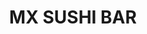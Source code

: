 ---
layout: place
title: MX SUSHI BAR
permalink: /texas/beaumont/mx-sushi-bar.html
stateAbbr: TX
stateName: Texas
cityName: Beaumont
seo:
  type: restaurant
  links: null
place_id: ChIJvx2rYmUzOYYRwyb6Ok6oo88
photos:
  - name: >-
      places/ChIJvx2rYmUzOYYRwyb6Ok6oo88/photos/AeeoHcKYPrjSBfRbridFESW1ZZRHKu3TV-SEv2APDzWl2UO1h_WKfYUT5YKOOuUAjHDFIEGbXpLejdKPJx_cEGNAmMZbXsvc9CV5tUN_m04ka63xmA8lt_bNjsvafaVPNL6uXjsAl6pjsukB0b-vFYvTExMabzFo3TzFG8Q2Pvt5EaILQCq7828BO7GOar7XXm8mwC-WxGkdIoOTCTjztKr7NHmQ5ZjbgOiCIdWlRvGC-2559COgLtcYuHQlBLTkZTkZwsVmG2ZHB-ZoULWO-lXMa1YEp8CS_-MK5pUr3_pi1LmJxTImqSNiKHD2eeUjkrm6j9F1gI6KX6eZXQc_MjSSA2OAClE1iUGVo4JWfkKPHFaRg_a0cqdIDjICQiZmud5f9PaR1-0TwJrsTdF-lsXtYPxBmZQjc_ni0Pt8QMPibkTZWQ
    widthPx: 4032
    heightPx: 3024
    authorAttributions:
      - displayName: drprotv
        uri: https://maps.google.com/maps/contrib/103827501536943554699
        photoUri: >-
          https://lh3.googleusercontent.com/a-/ALV-UjWPcce2BI_D_g3Me5wMfxwHx3L24lj4I0krT0b_AdoimNxv_NNc=s100-p-k-no-mo
    flagContentUri: >-
      https://www.google.com/local/imagery/report/?cb_client=maps_api_places.places_api&image_key=!1e10!2sCIHM0ogKEICAgICi08W-Mg&hl=en-US
    googleMapsUri: >-
      https://www.google.com/maps/place//data=!3m4!1e2!3m2!1sCIHM0ogKEICAgICi08W-Mg!2e10!4m2!3m1!1s0x8639336562ab1dbf:0xcfa3a84e3afa26c3
  - name: >-
      places/ChIJvx2rYmUzOYYRwyb6Ok6oo88/photos/AeeoHcJuUiPXZfO4ZUGwXaWy1gBvpVhnJE-yfmJK2yEVaTDu2CslPrxX_DK0Ru_zdlKdbW6X3ZKB8GBfx0Oq7P0LNY1_z4D0vkEnLBQf2lYL7Y7S91dNdk-25k_g89kyUSldGopWW8iOZ8S3bjPN0WkOEHeabO8seJUG-MIPn05Yv_cFgt3x8PoqRoFbhChFNzJ1Q7xkAmUskFELidmTChMMzkTU2jinECp1lXd8gekZDcUzfg0GikTgEZbhyj2fiQf4WOJZKL5vaylMmsw6WALw98o2xzrzK-k7Adk2Ej-dO6eLPLU0FIC1obteEzl8uLCZB_R698QN79ND3nkSOM4T3HdIjRne3g-6g7ngjxJTuItad9L25s72RqP6JPoCFY43_g8zemephjI2aR6Q0qzbn9IO_w4Y3zaSQyyQFoD-kEYj7F4
    widthPx: 3264
    heightPx: 2448
    authorAttributions:
      - displayName: Emma Lee
        uri: https://maps.google.com/maps/contrib/118115117302820698997
        photoUri: >-
          https://lh3.googleusercontent.com/a-/ALV-UjXyqeZAvQkUD8A930Dc4HzVGigEwzHDR8JOo8LbX19jbpc1-NjxgQ=s100-p-k-no-mo
    flagContentUri: >-
      https://www.google.com/local/imagery/report/?cb_client=maps_api_places.places_api&image_key=!1e10!2sCIHM0ogKEICAgICzhMji-wE&hl=en-US
    googleMapsUri: >-
      https://www.google.com/maps/place//data=!3m4!1e2!3m2!1sCIHM0ogKEICAgICzhMji-wE!2e10!4m2!3m1!1s0x8639336562ab1dbf:0xcfa3a84e3afa26c3
  - name: >-
      places/ChIJvx2rYmUzOYYRwyb6Ok6oo88/photos/AeeoHcIb1eBa8addmi9wdEJKLAOLF2xo1ZgIwmzSWeuQSCwwkGOocUcqi5W8gAYV9tlwxZOdmPBWMkOozukXeltZ2jKTvmoOWEWWq2VxmXrxhLvfTHyBXywr7LXeUqoTW8EPVdn6vwotZfd_ZG3AV2ip-cF-w_w-klosluzwOIQzDPEwNYM47ALmQyLn673efKLkBis6z76sEGnC0INU3wcszfafUOBD6Fj41tVXk41iBEZca7Ov9qeFgMObjsROGuuKQukNcgaSeGFeCn0qfuUqGbEsytJzZaOLo_8CMN0SN9EQ6n3EDscG6w1NxZRj_7S_9nfNieeqGCMMwpCKzmZeUqoM5nlQD51NG1oRia_Q7yyxxk58j7UKwr5Akfbs-0WgybDtS2R1LbZsSyBj2J3l5gIXn5TyG9tODEwoIaFWhMvQJXrg
    widthPx: 1600
    heightPx: 900
    authorAttributions:
      - displayName: Diego Williams
        uri: https://maps.google.com/maps/contrib/115072107220542826583
        photoUri: >-
          https://lh3.googleusercontent.com/a-/ALV-UjWuMgayumySZPdoZp18537QEBlv-rqWYuKulRvi1eRxKlKBYsI=s100-p-k-no-mo
    flagContentUri: >-
      https://www.google.com/local/imagery/report/?cb_client=maps_api_places.places_api&image_key=!1e10!2sCIHM0ogKEICAgICx-_j2ygE&hl=en-US
    googleMapsUri: >-
      https://www.google.com/maps/place//data=!3m4!1e2!3m2!1sCIHM0ogKEICAgICx-_j2ygE!2e10!4m2!3m1!1s0x8639336562ab1dbf:0xcfa3a84e3afa26c3
  - name: >-
      places/ChIJvx2rYmUzOYYRwyb6Ok6oo88/photos/AeeoHcLaZ7XY8Uvrp2NrTHF996FkuYp1AykHmbXx7L6twhf9UEDyyGqO7sFlFCMByF5ttxhjqAFnqGCQa-yEyiw5NZ2etSnzF9HMEhdCd-_GNxX2cDLhOX_oI7TX_ZvQxcNMBEcEHTmzdHTFdFlnW5pjF4tBWEnUWaZLPGq_-BZmQ-7Q66GKgQ6fEvh5pLilVLgcvz1YYygGQ9x0m_vUWYbuABgv2cpYMBtFWBenlYpy6J-H2vYjr7ZXlZ_M1GuJ9a6WlmWfPlHLpVcSbL2zhELc9eySgQl2aH3ZX7-oFT-Ae2lD6P0E4t0n9kX9LDy4LL663h7iZg-lSpnUE4ji6BOLotytvWFgN890iakQdCabW-WZLupg-C-ufEq8zuX8c1pmP8Qe0lHCQKuk2lBk8fKe7Une6XVQ1kOk7a_c2b8tRfE
    widthPx: 4032
    heightPx: 3024
    authorAttributions:
      - displayName: Frederik Leung Shun
        uri: https://maps.google.com/maps/contrib/116094181773272454604
        photoUri: >-
          https://lh3.googleusercontent.com/a-/ALV-UjV1kSjJA6O5yffmJwkruardLxQFGAVNFbKfgs4tuxRW9GPuceO6=s100-p-k-no-mo
    flagContentUri: >-
      https://www.google.com/local/imagery/report/?cb_client=maps_api_places.places_api&image_key=!1e10!2sCIHM0ogKEICAgICExMCfIA&hl=en-US
    googleMapsUri: >-
      https://www.google.com/maps/place//data=!3m4!1e2!3m2!1sCIHM0ogKEICAgICExMCfIA!2e10!4m2!3m1!1s0x8639336562ab1dbf:0xcfa3a84e3afa26c3
  - name: >-
      places/ChIJvx2rYmUzOYYRwyb6Ok6oo88/photos/AeeoHcKPQcOcO6e-Z759ZU1QafaCFH3DncAB7-Icd3ox7uWaDQyDULg5zTPDrrIMP5ZwP3t0-Sil_rRJUhP1pAZGPUA9byjtCPQ_FsLa5mw3T3l7Bbd2aRcanw8E1KG2-ZmqaPuMpyRZzcH4dgLykqz-cXc364gwLiYApmhjI-Fy7kdD0AQSOLUv7Sly30Jz-56lekJEWwsPz7_vVLzgugOXZdVFAhNmaBmfFzHJ9oPJtLT4skb9DjYGhXsH2ozLwawSztmiRz48tNlSADhz6Zr4vjyOy2zyS2--4j5g0lSVMbGyMrKlOizJ8c1xDuWa_EGfO77i0r-B6upovqrmKunhHf8qkgHSy9nsV4fMphKGkW60roVW07jjMkzzme1H5kkwDh0Tj_HZWNGH8_PwA_Va0gtrF67mqR3LTDXEpY4vZ-4HygU
    widthPx: 3024
    heightPx: 4032
    authorAttributions:
      - displayName: London Singleton
        uri: https://maps.google.com/maps/contrib/104924634599796968548
        photoUri: >-
          https://lh3.googleusercontent.com/a-/ALV-UjWokviwv7ZfuVQVEqzdBe3bY7ZdQuGhOH-nwoD7z8dQ-OzkcsRm=s100-p-k-no-mo
    flagContentUri: >-
      https://www.google.com/local/imagery/report/?cb_client=maps_api_places.places_api&image_key=!1e10!2sCIHM0ogKEICAgIC7mZjhtwE&hl=en-US
    googleMapsUri: >-
      https://www.google.com/maps/place//data=!3m4!1e2!3m2!1sCIHM0ogKEICAgIC7mZjhtwE!2e10!4m2!3m1!1s0x8639336562ab1dbf:0xcfa3a84e3afa26c3
  - name: >-
      places/ChIJvx2rYmUzOYYRwyb6Ok6oo88/photos/AeeoHcIUl7bIUaIHs4ailIzPyWyhV54CO6eG6zXWmck84EiZofFuaIL6X05XLb6Ayo1T9SdnoMsbO4bdjkYPCpQ_DrKmXJRnV0n_lEOtiMea6kLOEHS5opM2iQoN-NJjbrQmxuspsbjsto6VpJyLxRPeafv58-9woeZB4eF4NC0srxTCQ0KxJRe8Gsi7YscO9umD79IZwf7G3f2HLv7fZspnuXpE8wqBow5RXDoJbI3jvOkwxJz65Mtqub2IRvoQnzxNrvPg3T0VdHPV6fb6rjnRR_aSfwoN8V2ctBatLugx5u-KPMZ_7h4fqfi3IhsIZgVf5IpfQYQegn6wnT7mdAmvaZj8cpvowozUyMuOHThBtEyuJDHTMySp66RvvnHRvDlNpX-4HXQa4yK6_1PO1mRuubh3K4anktcnt8XP9eBZqhSsgrg
    widthPx: 4032
    heightPx: 3024
    authorAttributions:
      - displayName: Luciano Dresdner
        uri: https://maps.google.com/maps/contrib/104439930076549217278
        photoUri: >-
          https://lh3.googleusercontent.com/a-/ALV-UjUViO9Bri7lGJMEzPpfqmJwoxQL1t8XClBofFLZRFbsH0MJXPQ=s100-p-k-no-mo
    flagContentUri: >-
      https://www.google.com/local/imagery/report/?cb_client=maps_api_places.places_api&image_key=!1e10!2sCIHM0ogKEICAgIDnmKnP1AE&hl=en-US
    googleMapsUri: >-
      https://www.google.com/maps/place//data=!3m4!1e2!3m2!1sCIHM0ogKEICAgIDnmKnP1AE!2e10!4m2!3m1!1s0x8639336562ab1dbf:0xcfa3a84e3afa26c3
  - name: >-
      places/ChIJvx2rYmUzOYYRwyb6Ok6oo88/photos/AeeoHcLnZA4Atabr7n_26poLozFQVzRkaa2pjVdx1N3-eHcNIRSO3-2bg_W2XwLqyjUvW_9BhSqiDJrDt6L_WJAoHpKfkToLXcGTh5enWOz8b2zo140JmqIwud90uSg8L0tnfw7Mhid6kK2SdvtYeiny3WBk9pvQmBF2tIJIO4wUd_6EXKHm5giCl2JCUgu_-oZpOpueeid9YEzaGA-dXNZoeqAmPQvQOq6HAnQC__-_5QaIvbc5BEVOQMPaK9I5iZmnNEIn7wXGVK3gm7gm2a92Hv3V4ZQF-vETZhrC83AE_cbkkXPGo0A8GN95D1ZmRLqiGzLj63aT5YhT3LMq6Tc7SbIWZAPTL4oWIYDynIjf_5TDEUoagvBgw9BI_f_QOLIe5Z4--2qG79hyqeoQ75g9OXyyQj-IDYl7Xml1xnO12-LrGg
    widthPx: 3024
    heightPx: 4032
    authorAttributions:
      - displayName: A
        uri: https://maps.google.com/maps/contrib/104078695103830856985
        photoUri: >-
          https://lh3.googleusercontent.com/a/ACg8ocLutnP0xpvTeK5aem1PsEHkVR2TavafrU1jrqXlcWEqICWwbg=s100-p-k-no-mo
    flagContentUri: >-
      https://www.google.com/local/imagery/report/?cb_client=maps_api_places.places_api&image_key=!1e10!2sCIHM0ogKEICAgIDyrb3xaA&hl=en-US
    googleMapsUri: >-
      https://www.google.com/maps/place//data=!3m4!1e2!3m2!1sCIHM0ogKEICAgIDyrb3xaA!2e10!4m2!3m1!1s0x8639336562ab1dbf:0xcfa3a84e3afa26c3
  - name: >-
      places/ChIJvx2rYmUzOYYRwyb6Ok6oo88/photos/AeeoHcL9KXTSB67on8HQj-XzF-Kq1W5xZIsmM4wZpJgILJTQy-5zpINeMqF9dS2lFDgbC7prXq260_OL7EL14PWsYd-CZiE6dkf0jMOfsvuUwIMewEPHfjG_PHfJT3g7FLGWiqasPvW39VdkqktllhrksAt-2-4Vd3Df8b053LPefQwpA0a4kqC9BZuSP2EraPz-pe89mi0dprDNhwnTu3CZ-gLd3LNlJMwpmwiXRP9yO8_UU0HGObZ07ALHB9O7Ybj_rxOw-Cp98BEJ2l4lO3Hvoy0xboVq2kXZO5JUaYPcLVzgi1xTnSY49xBchLHNZhoZkUGTSh-dJWDTzBKwS471jMfwVhTKB48D-3fvGat6LJb0d52hbJg5rLq5nx6lwcelCFQWIETcYKb7TOVGMmsAeqx13knyCJzlnhKyMmnqJRTp
    widthPx: 3024
    heightPx: 4032
    authorAttributions:
      - displayName: kenneth meehan
        uri: https://maps.google.com/maps/contrib/115013915274285754492
        photoUri: >-
          https://lh3.googleusercontent.com/a/ACg8ocJAV8W6LZycT7wuvryVxs4FCFI4aUaYryx6cZ5yG-yL9MhjjA=s100-p-k-no-mo
    flagContentUri: >-
      https://www.google.com/local/imagery/report/?cb_client=maps_api_places.places_api&image_key=!1e10!2sCIHM0ogKEICAgIDa3rbh4QE&hl=en-US
    googleMapsUri: >-
      https://www.google.com/maps/place//data=!3m4!1e2!3m2!1sCIHM0ogKEICAgIDa3rbh4QE!2e10!4m2!3m1!1s0x8639336562ab1dbf:0xcfa3a84e3afa26c3
  - name: >-
      places/ChIJvx2rYmUzOYYRwyb6Ok6oo88/photos/AeeoHcIWgHpuPABPrqey8Y_SBj7xd68aKRaCHKYF6lKoFy9oCcNIpo1tB_xAxhjrcV9q9MUpvVkm6jxfDsK-zpdXTLWJuwSZQQv2YeGNMSgpPBIb5dO1RGXlfsXMzHAoAhUL8S2DZArXoDMQd6mDYJZMmhkYwi9xj_9Kc2QYHT1hM3tTXT7fLfkEjZmT-vBdidy2Bm0BDKPOKwmej-UlZBoR_sMiNOSLq2bt83HpvOx11CGHUPkHzsR2g9FolFbwgW2tug1brE0EvsvmwQIFw0-Ehgros-zGpuqpmP__8TMNfWwXFQlIfCK4WC4li6_1hsaF0eTvE7UUGVkvQaKn79tMxhonIpI6wJK4Y2q5ZC3cYpfGYQEamOY-39JVUKd_m0dxvBvAGiFUlrxZYTCQ46rON0jDpsePjqBj_CoDCJ9s-J6FPdAx
    widthPx: 4032
    heightPx: 1960
    authorAttributions:
      - displayName: Eric Johnson
        uri: https://maps.google.com/maps/contrib/107412393193945680647
        photoUri: >-
          https://lh3.googleusercontent.com/a-/ALV-UjW7N34MAJBIgFi3121B7c6s5mhcTtQKuqsWIa1ar7G1QDmX607RXw=s100-p-k-no-mo
    flagContentUri: >-
      https://www.google.com/local/imagery/report/?cb_client=maps_api_places.places_api&image_key=!1e10!2sCIHM0ogKEICAgICK-63x0gE&hl=en-US
    googleMapsUri: >-
      https://www.google.com/maps/place//data=!3m4!1e2!3m2!1sCIHM0ogKEICAgICK-63x0gE!2e10!4m2!3m1!1s0x8639336562ab1dbf:0xcfa3a84e3afa26c3
  - name: >-
      places/ChIJvx2rYmUzOYYRwyb6Ok6oo88/photos/AeeoHcKNABy64MimyrrVXeIbkc3s_MZK6SlxGc0_DdEjHIGeW-IhRFcXyzlVVJt4LBHk1OcdmU9FlBDR80OqJAkG-RyeV2X9cweHznySzJczAb3zZahnq_x3edq_pU-hyDDj2oYVNI8K7Vyw2s8iGk9iHlm3gFNzZ0oa-LMW671IBjxHI6L4XPJ_lp88N6J7leKKTnR1iPihC2uKxDNSpGGr7iVJuE-UMaHR1XkxhAvVWchJLnHVz-3AwJCRIc3wjjCgHsQG6abK5W_RRo8bHfAdzkx5ACYIOHug4vG0M0o8KM4Y_lRsowROuW64eW30iC9B7PJnpDsTWH3YVZtuelCbOEQwFFSTac4VYFbyq32iz5rBvRUnuV29G-hy_l8IO676BZtQxfNpm2zFZILgCSWsmx8M0Kq1L8BdZV7GFAtMZcQayMMF
    widthPx: 3127
    heightPx: 1933
    authorAttributions:
      - displayName: Eric Johnson
        uri: https://maps.google.com/maps/contrib/107412393193945680647
        photoUri: >-
          https://lh3.googleusercontent.com/a-/ALV-UjW7N34MAJBIgFi3121B7c6s5mhcTtQKuqsWIa1ar7G1QDmX607RXw=s100-p-k-no-mo
    flagContentUri: >-
      https://www.google.com/local/imagery/report/?cb_client=maps_api_places.places_api&image_key=!1e10!2sCIHM0ogKEICAgIDazJ6gjQE&hl=en-US
    googleMapsUri: >-
      https://www.google.com/maps/place//data=!3m4!1e2!3m2!1sCIHM0ogKEICAgIDazJ6gjQE!2e10!4m2!3m1!1s0x8639336562ab1dbf:0xcfa3a84e3afa26c3
address: '6155 Eastex Fwy #660, Beaumont, TX 77706, USA'
street: '6155 Eastex Fwy #660'
city: Beaumont
state: TX
zip: '77706'
country: USA
neighborhood: null
latitude: '30.125746'
longitude: '-94.163720'
accessibility_options:
  wheelchairAccessibleParking: true
  wheelchairAccessibleEntrance: true
  wheelchairAccessibleRestroom: true
  wheelchairAccessibleSeating: true
business_status: OPERATIONAL
name: MX SUSHI BAR
google_maps_links:
  directionsUri: >-
    https://www.google.com/maps/dir//''/data=!4m7!4m6!1m1!4e2!1m2!1m1!1s0x8639336562ab1dbf:0xcfa3a84e3afa26c3!3e0
  placeUri: https://maps.google.com/?cid=14961987441005307587
  writeAReviewUri: >-
    https://www.google.com/maps/place//data=!4m3!3m2!1s0x8639336562ab1dbf:0xcfa3a84e3afa26c3!12e1
  reviewsUri: >-
    https://www.google.com/maps/place//data=!4m4!3m3!1s0x8639336562ab1dbf:0xcfa3a84e3afa26c3!9m1!1b1
  photosUri: >-
    https://www.google.com/maps/place//data=!4m3!3m2!1s0x8639336562ab1dbf:0xcfa3a84e3afa26c3!10e5
primary_type: Sushi Restaurant
opening_hours:
  openNow: true
  periods:
    - open:
        day: 0
        hour: 12
        minute: 0
      close:
        day: 0
        hour: 17
        minute: 30
    - open:
        day: 1
        hour: 11
        minute: 0
      close:
        day: 1
        hour: 19
        minute: 30
    - open:
        day: 2
        hour: 11
        minute: 0
      close:
        day: 2
        hour: 19
        minute: 30
    - open:
        day: 3
        hour: 11
        minute: 0
      close:
        day: 3
        hour: 19
        minute: 30
    - open:
        day: 4
        hour: 11
        minute: 0
      close:
        day: 4
        hour: 19
        minute: 30
    - open:
        day: 5
        hour: 11
        minute: 0
      close:
        day: 5
        hour: 19
        minute: 30
    - open:
        day: 6
        hour: 11
        minute: 0
      close:
        day: 6
        hour: 19
        minute: 30
  weekdayDescriptions:
    - 'Monday: 11:00 AM – 7:30 PM'
    - 'Tuesday: 11:00 AM – 7:30 PM'
    - 'Wednesday: 11:00 AM – 7:30 PM'
    - 'Thursday: 11:00 AM – 7:30 PM'
    - 'Friday: 11:00 AM – 7:30 PM'
    - 'Saturday: 11:00 AM – 7:30 PM'
    - 'Sunday: 12:00 – 5:30 PM'
  nextCloseTime: '2025-05-04T00:30:00Z'
secondary_opening_hours:
  regular:
    weekdayDescriptions: null
    type: null
  current:
    weekdayDescriptions: null
    type: null
phone: (409) 223-1303
price_level: null
price_range: $10 &ndash; $20
rating: '4.4'
rating_count: 197
website: null
description: >-
  Experience MX Sushi Bar in Beaumont, TX$$$MX Sushi Bar in Beaumont, TX, stands
  out as a welcoming sushi restaurant offering fresh and flavorful
  Japanese-inspired dishes in a convenient mall setting. With a focus on
  high-quality ingredients and generous portions, this spot caters to those
  seeking tasty options like expertly prepared rolls and fried rice that
  emphasize health and taste. The restaurant boasts accessibility features such
  as wheelchair-friendly entrances and seating, making it easy for everyone to
  enjoy a meal. Operating daily with extended hours for lunch and dinner, it's
  an ideal choice for anyone exploring sushi places near me or looking for
  reliable Japanese dining in the area.
generative_summary: >-
  Experience MX Sushi Bar in Beaumont, TX$$$MX Sushi Bar in Beaumont, TX, stands
  out as a welcoming sushi restaurant offering fresh and flavorful
  Japanese-inspired dishes in a convenient mall setting. With a focus on
  high-quality ingredients and generous portions, this spot caters to those
  seeking tasty options like expertly prepared rolls and fried rice that
  emphasize health and taste. The restaurant boasts accessibility features such
  as wheelchair-friendly entrances and seating, making it easy for everyone to
  enjoy a meal. Operating daily with extended hours for lunch and dinner, it's
  an ideal choice for anyone exploring sushi places near me or looking for
  reliable Japanese dining in the area.
generative_disclosure: Summarized by AI using the Grok-3-Mini model.
reviews:
  - name: >-
      places/ChIJvx2rYmUzOYYRwyb6Ok6oo88/reviews/ChZDSUhNMG9nS0VJQ0FnSUNMMXZHMWJREAE
    relativePublishTimeDescription: 10 months ago
    rating: 5
    text:
      text: >-
        If you’re looking for a lovingly prepared meal that is fresh and has
        your health in mind, definitely come here. The fried rice is the
        cleanest and best tasting I’ve had in SETX. And the owner painstakingly
        squeezes out the excess sesame oil and juices from the seaweed salad
        herself, leaving only crunchy yummy seaweed goodness. Portion sizes are
        not skimpy, one roll can fill you up for lunch. Owners are kind and
        considerate, definitely try this out after your Sunday shopping!
      languageCode: en
    originalText:
      text: >-
        If you’re looking for a lovingly prepared meal that is fresh and has
        your health in mind, definitely come here. The fried rice is the
        cleanest and best tasting I’ve had in SETX. And the owner painstakingly
        squeezes out the excess sesame oil and juices from the seaweed salad
        herself, leaving only crunchy yummy seaweed goodness. Portion sizes are
        not skimpy, one roll can fill you up for lunch. Owners are kind and
        considerate, definitely try this out after your Sunday shopping!
      languageCode: en
    authorAttribution:
      displayName: Katey Chen
      uri: https://www.google.com/maps/contrib/111578493176934034791/reviews
      photoUri: >-
        https://lh3.googleusercontent.com/a/ACg8ocJuB2h0p3CMvuE5j0mPAX3gNBn-p6FVW-SRh32KdGuiTgSZ=s128-c0x00000000-cc-rp-mo
    publishTime: '2024-06-18T23:07:24.728707Z'
    flagContentUri: >-
      https://www.google.com/local/review/rap/report?postId=ChZDSUhNMG9nS0VJQ0FnSUNMMXZHMWJREAE&d=17924085&t=1
    googleMapsUri: >-
      https://www.google.com/maps/reviews/data=!4m6!14m5!1m4!2m3!1sChZDSUhNMG9nS0VJQ0FnSUNMMXZHMWJREAE!2m1!1s0x8639336562ab1dbf:0xcfa3a84e3afa26c3
  - name: >-
      places/ChIJvx2rYmUzOYYRwyb6Ok6oo88/reviews/ChZDSUhNMG9nS0VJQ0FnSUQyOElpOEJBEAE
    relativePublishTimeDescription: 3 months ago
    rating: 2
    text:
      text: >-
        UPDATE: Went from 5 stars to 2 stars because they had yet another price
        hike. I shouldn't have to pay $15+ for a black dragon roll that isn't
        that big. I used to pay $11.99 for it. I'll be surprised if they
        continue to stay in business with these prices. It's a new economy with
        a new preaident, get with the changes or get left behind.


        OLD REVIEW: Best sushi for the best price, literally, it can't be beat.
        I've been eating sushi from here to all the way on the East Coast and
        the states in between and let me tell you, this place is delicious. The
        size/portions as well as the quality are exceptional, the cashier who
        tends to be there everytime I've been is really nice and will customize
        your order for you if there's something in a sushi roll that you don't
        care for. But besides sushi, the fried rice here is the absolute only
        place to get rice here in the food court, it's delicious and not dry
        like the others around it.
      languageCode: en
    originalText:
      text: >-
        UPDATE: Went from 5 stars to 2 stars because they had yet another price
        hike. I shouldn't have to pay $15+ for a black dragon roll that isn't
        that big. I used to pay $11.99 for it. I'll be surprised if they
        continue to stay in business with these prices. It's a new economy with
        a new preaident, get with the changes or get left behind.


        OLD REVIEW: Best sushi for the best price, literally, it can't be beat.
        I've been eating sushi from here to all the way on the East Coast and
        the states in between and let me tell you, this place is delicious. The
        size/portions as well as the quality are exceptional, the cashier who
        tends to be there everytime I've been is really nice and will customize
        your order for you if there's something in a sushi roll that you don't
        care for. But besides sushi, the fried rice here is the absolute only
        place to get rice here in the food court, it's delicious and not dry
        like the others around it.
      languageCode: en
    authorAttribution:
      displayName: Dakotah Holcomb
      uri: https://www.google.com/maps/contrib/106256675151651980463/reviews
      photoUri: >-
        https://lh3.googleusercontent.com/a-/ALV-UjVN05FiBQZTXOf0Ab30Zw615hp2JJH6zVxg1OOi5-zPTVs6PgmB=s128-c0x00000000-cc-rp-mo-ba4
    publishTime: '2025-02-01T00:21:19.506178Z'
    flagContentUri: >-
      https://www.google.com/local/review/rap/report?postId=ChZDSUhNMG9nS0VJQ0FnSUQyOElpOEJBEAE&d=17924085&t=1
    googleMapsUri: >-
      https://www.google.com/maps/reviews/data=!4m6!14m5!1m4!2m3!1sChZDSUhNMG9nS0VJQ0FnSUQyOElpOEJBEAE!2m1!1s0x8639336562ab1dbf:0xcfa3a84e3afa26c3
  - name: >-
      places/ChIJvx2rYmUzOYYRwyb6Ok6oo88/reviews/ChZDSUhNMG9nS0VJQ0FnSURfMHN1RlpnEAE
    relativePublishTimeDescription: 3 months ago
    rating: 5
    text:
      text: >-
        I mean, I really don't like public places, especially the mall, but this
        place makes all the people worth dealing with. They have some of the
        best sushi around. You make look at the price and think " how can they
        justify this?" Then you get the roll and that thing is a meal in itself,
        not to mention delicious.
      languageCode: en
    originalText:
      text: >-
        I mean, I really don't like public places, especially the mall, but this
        place makes all the people worth dealing with. They have some of the
        best sushi around. You make look at the price and think " how can they
        justify this?" Then you get the roll and that thing is a meal in itself,
        not to mention delicious.
      languageCode: en
    authorAttribution:
      displayName: Dade Pulliam
      uri: https://www.google.com/maps/contrib/117821771099954559828/reviews
      photoUri: >-
        https://lh3.googleusercontent.com/a-/ALV-UjVWxcGjb4dAGTLIGiqYEZ3PhUzprvrKwpY_JgnP_sA_AMFaVAg4=s128-c0x00000000-cc-rp-mo-ba3
    publishTime: '2025-01-23T03:03:06.880229Z'
    flagContentUri: >-
      https://www.google.com/local/review/rap/report?postId=ChZDSUhNMG9nS0VJQ0FnSURfMHN1RlpnEAE&d=17924085&t=1
    googleMapsUri: >-
      https://www.google.com/maps/reviews/data=!4m6!14m5!1m4!2m3!1sChZDSUhNMG9nS0VJQ0FnSURfMHN1RlpnEAE!2m1!1s0x8639336562ab1dbf:0xcfa3a84e3afa26c3
  - name: >-
      places/ChIJvx2rYmUzOYYRwyb6Ok6oo88/reviews/ChZDSUhNMG9nS0VJQ0FnSURfMWFXWlJnEAE
    relativePublishTimeDescription: 3 months ago
    rating: 5
    text:
      text: >-
        This review is for the central mall location. I have never had a bad
        experience. The sushi is fantastic! The cook is always so helpful when I
        have questions! Definitely recommend trying them out!
      languageCode: en
    originalText:
      text: >-
        This review is for the central mall location. I have never had a bad
        experience. The sushi is fantastic! The cook is always so helpful when I
        have questions! Definitely recommend trying them out!
      languageCode: en
    authorAttribution:
      displayName: Jennifer Mclarty
      uri: https://www.google.com/maps/contrib/113585805751911766144/reviews
      photoUri: >-
        https://lh3.googleusercontent.com/a/ACg8ocK0E97gfSN9rFv-ZIhe0zf5JGYRgYLqQs0YEmwcIwilgk0Vvw=s128-c0x00000000-cc-rp-mo
    publishTime: '2025-01-25T22:55:42.812264Z'
    flagContentUri: >-
      https://www.google.com/local/review/rap/report?postId=ChZDSUhNMG9nS0VJQ0FnSURfMWFXWlJnEAE&d=17924085&t=1
    googleMapsUri: >-
      https://www.google.com/maps/reviews/data=!4m6!14m5!1m4!2m3!1sChZDSUhNMG9nS0VJQ0FnSURfMWFXWlJnEAE!2m1!1s0x8639336562ab1dbf:0xcfa3a84e3afa26c3
  - name: >-
      places/ChIJvx2rYmUzOYYRwyb6Ok6oo88/reviews/ChZDSUhNMG9nS0VJQ0FnSURDcHNDMVlREAE
    relativePublishTimeDescription: 3 years ago
    rating: 5
    text:
      text: >-
        This isn't your typical Sushi Bar in the mall.  Everything that I've had
        from here has always been fresh and exceeded my expectations. Now I just
        know that whatever I get I'm going to be happy.  I honestly can't say
        that about a lot of restaurants, especially when ordering sushi.


        Seriously though, MX Sushi is a place that I keep coming back to time
        and time again.


        Keep it up guys! You rock!
      languageCode: en
    originalText:
      text: >-
        This isn't your typical Sushi Bar in the mall.  Everything that I've had
        from here has always been fresh and exceeded my expectations. Now I just
        know that whatever I get I'm going to be happy.  I honestly can't say
        that about a lot of restaurants, especially when ordering sushi.


        Seriously though, MX Sushi is a place that I keep coming back to time
        and time again.


        Keep it up guys! You rock!
      languageCode: en
    authorAttribution:
      displayName: Eric Johnson
      uri: https://www.google.com/maps/contrib/107412393193945680647/reviews
      photoUri: >-
        https://lh3.googleusercontent.com/a-/ALV-UjW7N34MAJBIgFi3121B7c6s5mhcTtQKuqsWIa1ar7G1QDmX607RXw=s128-c0x00000000-cc-rp-mo-ba4
    publishTime: '2021-08-16T18:51:39.366828Z'
    flagContentUri: >-
      https://www.google.com/local/review/rap/report?postId=ChZDSUhNMG9nS0VJQ0FnSURDcHNDMVlREAE&d=17924085&t=1
    googleMapsUri: >-
      https://www.google.com/maps/reviews/data=!4m6!14m5!1m4!2m3!1sChZDSUhNMG9nS0VJQ0FnSURDcHNDMVlREAE!2m1!1s0x8639336562ab1dbf:0xcfa3a84e3afa26c3
review_summary: >-
  Visitor Feedback on MX Sushi Bar$$$Feedback from patrons highlights the appeal
  of this sushi spot, with many praising the fresh flavors and hearty portions
  that make for a satisfying meal. While some note that prices have increased
  recently, the overall value still shines through in the generous servings that
  can easily turn into a full lunch. Customers often appreciate the attentive
  service and customizable options, adding to the enjoyable atmosphere in this
  bustling location. Despite a few concerns about costs in the current economy,
  the consensus leans positive, positioning it as one of the top-rated sushi
  restaurants near me for those craving authentic tastes. If you're hunting for
  great sushi close to me, this place delivers a reliably good experience with
  room for everyone to find something they love.
review_disclosure: Summarized by AI using the Grok-3-Mini model.
parking_options:
  freeParkingLot: true
  freeStreetParking: true
payment_options:
  acceptsCreditCards: true
  acceptsDebitCards: true
  acceptsCashOnly: false
  acceptsNfc: true
allow_dogs: null
curbside_pickup: null
delivery: true
dine_in: true
good_for_children: true
good_for_groups: true
good_for_sports: false
live_music: false
menu_for_children: true
outdoor_seating: false
reservable: null
restroom: true
serves_beer: null
serves_breakfast: true
serves_brunch: true
serves_cocktails: null
serves_coffee: false
serves_dinner: true
serves_dessert: true
serves_lunch: true
serves_vegetarian_food: true
serves_wine: null
takeout: true
update_category: atmosphere
places_description: null

---